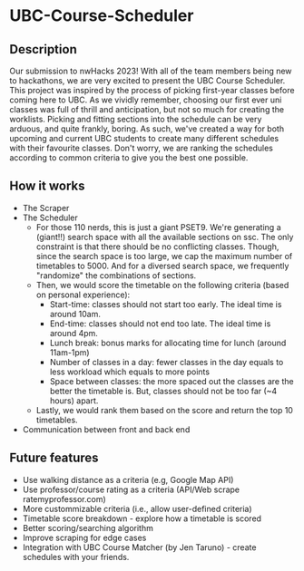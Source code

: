 # UBC-Course-Scheduler
## Description
Our submission to nwHacks 2023! With all of the team members being new to hackathons, we are very excited to present the UBC Course Scheduler. This project was inspired by the process of picking first-year classes before coming here to UBC. As we vividly remember, choosing our first ever uni classes was full of thrill and anticipation, but not so much for creating the worklists. Picking and fitting sections into the schedule can be very arduous, and quite frankly, boring. As such, we've created a way for both upcoming and current UBC students to create many different schedules with their favourite classes. Don't worry, we are ranking the schedules according to common criteria to give you the best one possible. 

## How it works
- The Scraper
- The Scheduler
  - For those 110 nerds, this is just a giant PSET9. We're generating a (giant!!) search space with all the available sections on ssc. The only constraint is that there should be no conflicting classes. Though, since the search space is too large, we cap the maximum number of timetables to 5000. And for a diversed search space, we frequently "randomize" the combinations of sections.
  - Then, we would score the timetable on the following criteria (based on personal experience):
    - Start-time: classes should not start too early. The ideal time is around 10am.
    - End-time: classes should not end too late. The ideal time is around 4pm.
    - Lunch break: bonus marks for allocating time for lunch (around 11am-1pm)
    - Number of classes in a day: fewer classes in the day equals to less workload which equals to more points
    - Space between classes: the more spaced out the classes are the better the timetable is. But, classes should not be too far (~4 hours) apart.
  - Lastly, we would rank them based on the score and return the top 10 timetables.
- Communication between front and back end

## Future features
- Use walking distance as a criteria (e.g, Google Map API)
- Use professor/course rating as a criteria (API/Web scrape ratemyprofessor.com)
- More custommizable criteria (i.e., allow user-defined criteria)
- Timetable score breakdown - explore how a timetable is scored
- Better scoring/searching algorithm
- Improve scraping for edge cases
- Integration with UBC Course Matcher (by Jen Taruno) - create schedules with your friends.
